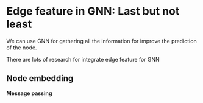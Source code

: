 # Edge feature in GNN: Last but not least
We can use GNN for gathering all the information for improve the prediction of the node. 

There are lots of research for integrate edge feature for GNN  
## Node embedding 
**Message passing**

